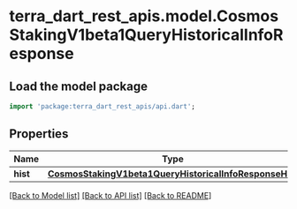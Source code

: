 # terra_dart_rest_apis.model.CosmosStakingV1beta1QueryHistoricalInfoResponse

## Load the model package
```dart
import 'package:terra_dart_rest_apis/api.dart';
```

## Properties
Name | Type | Description | Notes
------------ | ------------- | ------------- | -------------
**hist** | [**CosmosStakingV1beta1QueryHistoricalInfoResponseHist**](CosmosStakingV1beta1QueryHistoricalInfoResponseHist.md) |  | [optional] 

[[Back to Model list]](../README.md#documentation-for-models) [[Back to API list]](../README.md#documentation-for-api-endpoints) [[Back to README]](../README.md)


